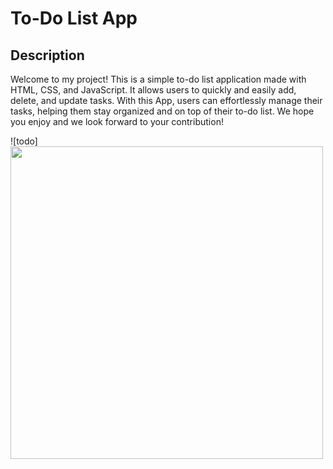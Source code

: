 # To-Do List App
## Description
Welcome to my project! This is a simple to-do list application made with HTML, CSS, and JavaScript. It allows users to quickly and easily add, delete, and update tasks. With this App, users can effortlessly manage their tasks, helping them stay organized and on top of their to-do list. We hope you enjoy and we look forward to your contribution!




![todo] <img src="https://github.com/naomit9/todoList-project/assets/144495516/7eb8ba32-05e4-42eb-85e0-60cd6eb883ab" width=500>






